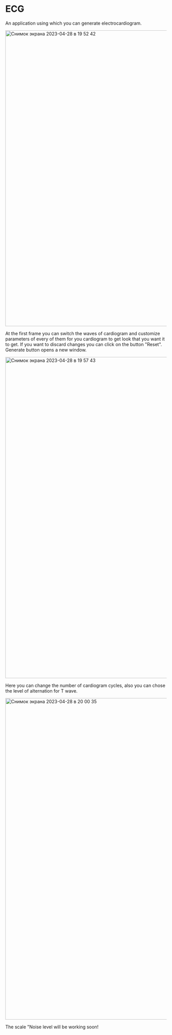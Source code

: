 # ECG
An application using which you can generate electrocardiogram.

<img width="922" alt="Снимок экрана 2023-04-28 в 19 52 42" src="https://user-images.githubusercontent.com/132071059/235207433-9027b7f5-f60c-4b29-9801-6565c2b2a390.png">

At the first frame you can switch the waves of cardiogram and customize parameters of every of them for you cardiogram to get look that you want it to get.
If you want to discard changes you can click on the button "Reset".
Generate button opens a new window.

<img width="1001" alt="Снимок экрана 2023-04-28 в 19 57 43" src="https://user-images.githubusercontent.com/132071059/235208381-cdf665cc-4e59-4806-bf3e-3f55e3f8d9dc.png">

Here you can change the number of cardiogram cycles, also you can chose the level of alternation for T wave. 

<img width="1002" alt="Снимок экрана 2023-04-28 в 20 00 35" src="https://user-images.githubusercontent.com/132071059/235208945-86d0fa5c-d5d5-403e-8d6c-0d4b3a27b748.png">

The scale "Noise level will be working soon!
